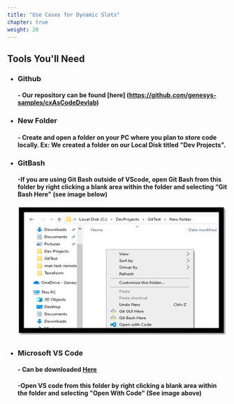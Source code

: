 ```yaml
---
title: "Use Cases for Dynamic Slots"
chapter: true
weight: 20
---
```


## Tools You'll Need


* ### Github 
    #### - Our repository can be found [here] (https://github.com/genesys-samples/cxAsCodeDevlab)

* ### New Folder
    #### - Create and open a folder on your PC where you plan to store code locally. Ex: We created a folder on our Local Disk titled "Dev Projects".

* ### GitBash
    #### -If you are using Git Bash outside of VScode, open Git Bash from this folder by right clicking a blank area within the folder and selecting “Git Bash Here" (see image below)
    ![Gitbash](/images/gitbash.png)
    
* ### Microsoft VS Code
    #### - Can be downloaded [Here](https://code.visualstudio.com/download)
    #### -Open VS code from this folder by right clicking a blank area within the folder and selecting "Open With Code" (See image above)


